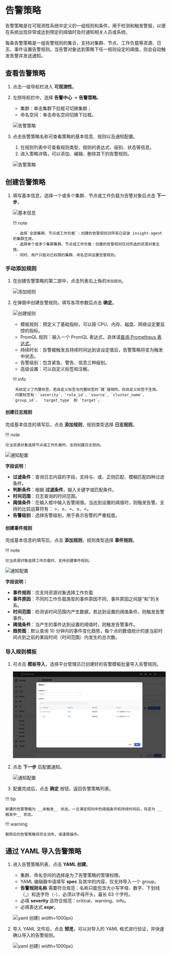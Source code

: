 # 告警策略

告警策略是在可观测性系统中定义的一组规则和条件，用于检测和触发警报，以便在系统出现异常或达到预定的阈值时及时通知相关人员或系统。

每条告警策略是一组告警规则的集合，支持对集群、节点、工作负载等资源、日志、事件设置告警规则。当告警对象达到策略下任一规则设定的阈值，则会自动触发告警并发送通知。

## 查看告警策略

1. 点击一级导航栏进入 __可观测性__。
2. 左侧导航栏中，选择 __告警中心__ -> __告警策略__。

    - 集群：单击集群下拉框可切换集群；
    - 命名空间：单击命名空间切换下拉框。

    ![告警策略](https://docs.daocloud.io/daocloud-docs-images/docs/zh/docs/insight/images/policy00.png)

3. 点击告警策略名称可查看策略的基本信息、规则以及通知配置。

    1. 在规则列表中可查看规则类型、规则的表达式、级别、状态等信息。
    2. 进入策略详情，可以添加、编辑、删除其下的告警规则。

    ![告警策略](https://docs.daocloud.io/daocloud-docs-images/docs/zh/docs/insight/images/policy06.png)

## 创建告警策略

1. 填写基本信息，选择一个或多个集群、节点或工作负载为告警对象后点击 __下一步__。

    ![基本信息](https://docs.daocloud.io/daocloud-docs-images/docs/zh/docs/insight/images/policy01.png)

    !!! note

        - 选择`全部集群、节点或工作负载`：创建的告警规则对所有已安装 insight-agent 的集群生效。
        - 选择单个或多个集群集群、节点或工作负载：创建的告警规则仅对所选的资源对象生效。
        - 同时，用户只能对已权限的集群、命名空间设置告警规则。

### 手动添加规则

1. 在创建告警策略的第二部中，点击列表右上角的`添加规则`。

    ![添加规则](https://docs.daocloud.io/daocloud-docs-images/docs/zh/docs/insight/images/alert-policy04.png)

2. 在弹窗中创建告警规则，填写各项参数后点击 __确定__。

    ![创建规则](https://docs.daocloud.io/daocloud-docs-images/docs/zh/docs/insight/images/policy04.png)

    - 模板规则：预定义了基础指标，可以按 CPU、内存、磁盘、网络设定要监控的指标。
    - PromQL 规则：输入一个 PromQL 表达式，具体请[查询 Prometheus 表达式](https://prometheus.io/docs/prometheus/latest/querying/basics/)。
    - 持续时长：告警被触发且持续时间达到该设定值后，告警策略将变为触发中状态。
    - 告警级别：包含紧急、警告、信息三种级别。
    - 高级设置：可以自定义标签和注解。

    !!! info

        系统定义了内置标签，若自定义标签与内置标签的`键`值相同，则自定义标签不生效。
        内置标签有：`severity`、`rule_id`，`source`、`cluster_name`、`group_id`、 `target_type` 和 `target`。

#### 创建日志规则

完成基本信息的填写后，点击 __添加规则__，规则类型选择 __日志规则__。

!!! note

    仅当资源对象选择节点或工作负载时，支持创建日志规则。

![通知配置](https://docs.daocloud.io/daocloud-docs-images/docs/zh/docs/insight/images/policy10.png)

**字段说明：**

- __过滤条件__：查询日志内容的字段，支持与、或、正则匹配、模糊匹配四种过滤条件。
- __判断条件__：根据 __过滤条件__，输入关键字或匹配条件。
- __时间范围__：日志查询的时间范围。
- __阈值条件__：在输入框中输入告警阈值。当达到设置的阈值时，则触发告警。支持的比较运算符有： >、≥、=、≤、<。
- __告警级别__：选择告警级别，用于表示告警的严重程度。

#### 创建事件规则

完成基本信息的填写后，点击 __添加规则__，规则类型选择 __事件规则__。

!!! note

    仅当资源对象选择工作负载时，支持创建事件规则。

![通知配置](https://docs.daocloud.io/daocloud-docs-images/docs/zh/docs/insight/images/policy04.png)

**字段说明：**

- __事件规则__：仅支持资源对象选择工作负载
- __事件原因__：不同的工作负载类型的事件原因不同，事件原因之间是“和”的关系。
- __时间范围__：检测该时间范围内产生数据，若达到设置的阈值条件，则触发告警事件。
- __阈值条件__：当产生的事件达到设置的阈值时，则触发告警事件。
- __趋势图__：默认查询 10 分钟内的事件变化趋势，每个点的数值统计的是当前时间点到之前的某段时间（时间范围）内发生的总次数。

### 导入规则模板

1. 可点击 __模板导入__，选择平台管理员已创建好的告警模板批量导入告警规则。

    ![告警模板](../images/import-template.png)

1. 点击 __下一步__ 后配置通知。

    ![通知配置](https://docs.daocloud.io/daocloud-docs-images/docs/zh/docs/insight/images/policy05.png)

2. 配置完成后，点击 __确定__ 按钮，返回告警策略列表。

!!! tip

    新建的告警策略为 __未触发__ 状态。一旦满足规则中的阈值条件和持续时间后，将变为 __触发中__ 状态。

!!! warning

    删除后的告警策略将完全消失，请谨慎操作。

## 通过 YAML 导入告警策略

1. 进入告警策略列表，点击 __YAML 创建__。

   - 集群、命名空间的选择是为了告警策略的管理权限。
   - YAML 编辑器中请填写 __spec__ 及其中的内容，仅支持导入一个 group。
   - __告警规则名称__ 需要符合规范：名称只能包含大小写字母、数字、下划线（_）和连字符（-），必须以字母开头，最长 63 个字符。
   - 必填 __severity__ 且符合规范：critical、warning、info。
   - 必填表达式 __expr__。

    ![yaml 创建](https://docs.daocloud.io/daocloud-docs-images/docs/zh/docs/insight/images/create-from-yaml.png){ width=1000px}

2. 导入 YAML 文件后，点击 __预览__，可以对导入的 YAML 格式进行验证，并快速确认导入的告警规则。

    ![yaml 创建](https://docs.daocloud.io/daocloud-docs-images/docs/zh/docs/insight/images/create-from-yaml01.png){ width=1000px}
